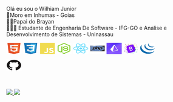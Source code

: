 Olá eu sou o Wilhiam Junior<br>
🏡Moro em Inhumas - Goias<br>
👶🏾Papai do Brayan <br>
👨🏾‍🎓 Estudante de Engenharia De Software - IFG-GO e Analise e Desenvolvimento de Sistemas - Uninassau<br>
<div> <img align="center" alt="Rafa-HTML" height="30" width="40" src="https://raw.githubusercontent.com/devicons/devicon/master/icons/html5/html5-original.svg">
<img align="center" alt="Rafa-CSS" height="30" width="40" src="https://raw.githubusercontent.com/devicons/devicon/master/icons/css3/css3-original.svg">
<img align="center" alt="Rafa-Js" height="30" width="40" src="https://raw.githubusercontent.com/devicons/devicon/master/icons/javascript/javascript-plain.svg">
<img align="center" alt="Rafa-Js" height="30" width="40" src="https://raw.githubusercontent.com/devicons/devicon/master/icons/nodejs/nodejs-original.svg">
 <img align="center" alt="Rafa-Js" height="30" width="40" src="https://raw.githubusercontent.com/devicons/devicon/master/icons/react/react-original.svg">
  <img align="center" alt="Rafa-Js" height="30" width="40" src="https://raw.githubusercontent.com/devicons/devicon/master/icons/php/php-original.svg">
 <img align="center" alt="Rafa-Js" height="30" width="40" src="https://github.com/wilhiamopyt/iconDev/blob/main/prisma.jpg">
 <img align="center" alt="Rafa-Js" height="30" width="40" src="https://github.com/wilhiamopyt/iconDev/blob/main/bootstrap.jpg">
  <img align="center" alt="Rafa-Js" height="30" width="40" src="https://raw.githubusercontent.com/devicons/devicon/master/icons/jquery/jquery-original.svg">


 
<img align="center" alt="Rafa-Js" height="30" width="40" src="https://raw.githubusercontent.com/devicons/devicon/master/icons/github/github-original.svg"></div><br>
 <br><div style="display:inline_block">
  <a href="https://github.com/wilhiamjr">
  <img height="150em" src="https://github-readme-stats.vercel.app/api?username=wilhiamjr&show_icons=true&theme=blue-green&_all_commits=true&count_private=true"/>
 <a href="ttps://github.com/wilhiamjr/github-readme-stats">
<img height="150em"  src="https://github-readme-stats.vercel.app/api/top-langs/?username=wilhiamjr&layout=compact&theme=blue-green"/>
</div>

   
